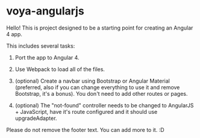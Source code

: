 # voya-angularjs

Hello! This is project designed to be a starting point for creating an Angular 4 app.

This includes several tasks:

1. Port the app to Angular 4.

2. Use Webpack to load all of the files.

3. (optional) Create a navbar using Bootstrap or Angular Material (preferred, also if you can change everything to use it and remove Bootstrap, it's a bonus). You don't need to add other routes or pages.

4. (optional) The "not-found" controller needs to be changed to AngularJS + JavaScript, have it's route configured and it should use upgradeAdapter.

Please do not remove the footer text. You can add more to it. :D
